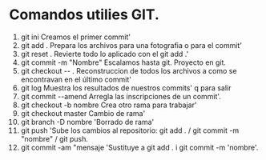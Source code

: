 # Comandos utilies GIT.

1. git ini                    Creamos el primer commit'
2. git add .                  Prepara los archivos para una fotografia o para el commit'
3. git reset .                Revierte todo lo aplicado con el git add .'
4. git commit -m "Nombre"     Escalamos hasta git. Proyecto en git.
5. git checkout -- .          Reconstruccion de todos los archivos a como se encontravan en el último commit'
6. git log                    Muestra los resultados de nuestros commits' q para salir
7. git commit --amend         Arregla las inscripciones de un commit'.
8. git checkout -b nombre     Crea otro rama para trabajar'
9. git checkout master        Cambio de rama'
10. git branch -D nombre      'Borrado de rama'
11. git push                  'Sube los cambios al repositorio: git add . / git commit -m "nombre" / git push.
12. git commit -am "mensaje   'Sustituye a git add . i git commit -m 'nombre'.

